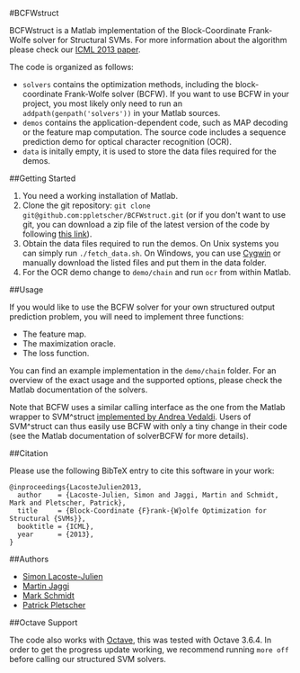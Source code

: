 #BCFWstruct

BCFWstruct is a Matlab implementation of the Block-Coordinate Frank-Wolfe solver
for Structural SVMs. For more information about the algorithm please check our
[ICML 2013 paper](http://jmlr.org/proceedings/papers/v28/lacoste-julien13-supp.pdf).

The code is organized as follows:
* `solvers` contains the optimization methods, including the block-coordinate 
  Frank-Wolfe solver (BCFW). If you want to use BCFW in your project, you most
  likely only need to run an `addpath(genpath('solvers'))` in your Matlab sources.
* `demos` contains the application-dependent code, such as MAP decoding or the
  feature map computation. The source code includes a sequence prediction demo
  for optical character recognition (OCR).
* `data` is initally empty, it is used to store the data files required for the
  demos.


##Getting Started

1. You need a working installation of Matlab.
2. Clone the git repository: `git clone git@github.com:ppletscher/BCFWstruct.git` (or if you don't want to use git, you can download a zip file of the latest version of the code by following [this link](https://github.com/ppletscher/BCFWstruct/zipball/master)).
3. Obtain the data files required to run the demos. On Unix systems you can
   simply run `./fetch_data.sh`. On Windows, you can use
   [Cygwin](http://www.cygwin.com/) or manually download the listed files and
   put them in the data folder.
4. For the OCR demo change to `demo/chain` and run `ocr` from within Matlab.


##Usage

If you would like to use the BCFW solver for your own structured output
prediction problem, you will need to implement three functions:

* The feature map.
* The maximization oracle.
* The loss function.

You can find an example implementation in the `demo/chain` folder. For an
overview of the exact usage and the supported options, please check the Matlab
documentation of the solvers.

Note that BCFW uses a similar calling interface as the one from the Matlab
wrapper to SVM^struct [implemented by Andrea Vedaldi](http://www.vlfeat.org/~vedaldi/code/svm-struct-matlab.html). Users of SVM^struct can thus easily use BCFW with only a tiny change in their code (see the Matlab documentation of solverBCFW for more details).


##Citation

Please use the following BibTeX entry to cite this software in your work:

    @inproceedings{LacosteJulien2013,
      author    = {Lacoste-Julien, Simon and Jaggi, Martin and Schmidt, Mark and Pletscher, Patrick},
      title     = {Block-Coordinate {F}rank-{W}olfe Optimization for Structural {SVMs}},
      booktitle = {ICML},
      year      = {2013},
    }


##Authors

* [Simon Lacoste-Julien](http://www.di.ens.fr/~slacoste/)
* [Martin Jaggi](http://www.cmap.polytechnique.fr/~jaggi/)
* [Mark Schmidt](http://www.di.ens.fr/~mschmidt/)
* [Patrick Pletscher](http://pletscher.org)


##Octave Support

The code also works with [Octave](http://www.octave.org), this was tested with Octave 3.6.4. In order to get the progress update working, we recommend running `more off` before calling our structured SVM solvers.
